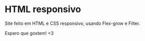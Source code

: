 # HTML responsivo #
 Site feito em HTML e CSS responsivo, usando Flex-grow e Filter.

 Espero que gostem! <3
